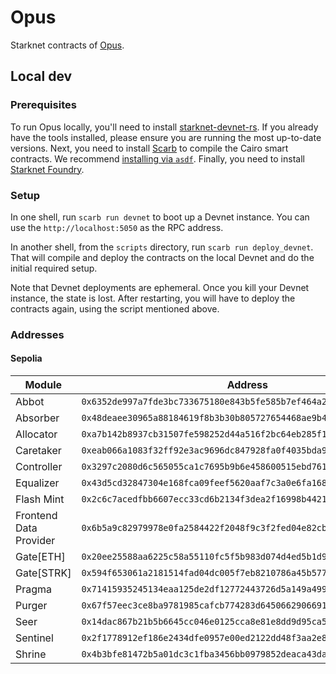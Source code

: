 # Opus

Starknet contracts of [Opus](https://opus.money).

## Local dev

### Prerequisites

To run Opus locally, you'll need to install [starknet-devnet-rs](https://github.com/0xSpaceShard/starknet-devnet-rs). If you already have the tools installed, please ensure you are running the most up-to-date versions. Next, you need to install [Scarb](https://docs.swmansion.com/scarb/docs.html) to compile the Cairo smart contracts. We recommend [installing via `asdf`](https://docs.swmansion.com/scarb/download.html#install-via-asdf). Finally, you need to install [Starknet Foundry](https://github.com/foundry-rs/starknet-foundry).

### Setup

In one shell, run `scarb run devnet` to boot up a Devnet instance. You can use the `http://localhost:5050` as the RPC address.

In another shell, from the `scripts` directory, run `scarb run deploy_devnet`. That will compile and deploy the contracts on the local Devnet and do the initial required setup.

Note that Devnet deployments are ephemeral. Once you kill your Devnet instance, the state is lost. After restarting, you will have to deploy the contracts again, using the script mentioned above.

### Addresses

#### Sepolia

| Module | Address |
| ------ | --------|
| Abbot       | `0x6352de997a7fde3bc733675180e843b5fe585b7ef464a2987a76fae454af78d` |
| Absorber    | `0x48deaee30965a88184619f8b3b30b805727654468ae9b42b483a84831b9e5ea` |
| Allocator   | `0xa7b142b8937cb31507fe598252d44a516f2bc64eb285f1807163461d6c208e` |
| Caretaker   | `0xeab066a1083f32ff92e3ac9696dc847928fa0f4035bda93dacc34df1cef604` |
| Controller  | `0x3297c2080d6c565055ca1c7695b9b6e458600515ebd76101ec4221bcea877ce` |
| Equalizer   | `0x43d5cd32847304e168fca09feef5620aaf7c3a0e6fa1689416541be95d8d183` |
| Flash Mint  | `0x2c6c7acedfbb6607ecc33cd6b2134f3dea2f16998b44219067063ae4ccb6e42` |
| Frontend Data Provider | `0x6b5a9c82979978e0fa2584422f2048f9c3f2fed04e82cba9f435f9c5b66195a` |
| Gate[ETH]   | `0x20ee25588aa6225c58a55110fc5f5b983d074d4ed5b1d98788825a9d3305ac0` |
| Gate[STRK]  | `0x594f653061a2181514fad04dc005f7eb8210786a45b577f416029e0ffb01cd7` |
| Pragma      | `0x71415935245134eaa125de2df12772443726d5a149a4995f60208c28653a54f` |
| Purger      | `0x67f57eec3ce8ba9781985cafcb774283d6450662906691b65d882e13dc59934` |
| Seer        | `0x14dac867b21b5b6645cc046e0125cca8e81e8dd9d95ca5dd8e756fa053a2984` |
| Sentinel    | `0x2f1778912ef186e2434dfe0957e00ed2122dd48f3aa2e8bc46173fd67bdd065` |
| Shrine      | `0x4b3bfe81472b5a01dc3c1fba3456bb0979852deaca43da49d406189371d09e6` |
